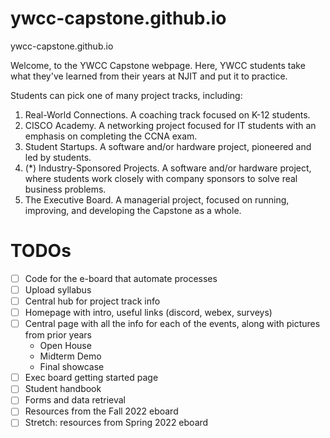 # ywcc-capstone.github.io
ywcc-capstone.github.io

Welcome, to the YWCC Capstone webpage. Here, YWCC students take what they've learned from their years at NJIT and put it to practice.

Students can pick one of many project tracks, including:
1. Real-World Connections. A coaching track focused on K-12 students.
2. CISCO Academy. A networking project focused for IT students with an emphasis on completing the CCNA exam.
3. Student Startups. A software and/or hardware project, pioneered and led by students.
4. (*) Industry-Sponsored Projects. A software and/or hardware project, where students work closely with company sponsors to solve real business problems.
5. The Executive Board. A managerial project, focused on running, improving, and developing the Capstone as a whole.


# TODOs
* [ ] Code for the e-board that automate processes
* [ ] Upload syllabus
* [ ] Central hub for project track info
* [ ] Homepage with intro, useful links (discord, webex, surveys)
* [ ] Central page with all the info for each of the events, along with pictures from prior years
    * Open House
    * Midterm Demo
    * Final showcase
* [ ] Exec board getting started page
* [ ] Student handbook
* [ ] Forms and data retrieval
* [ ] Resources from the Fall 2022 eboard
* [ ] Stretch: resources from Spring 2022 eboard
